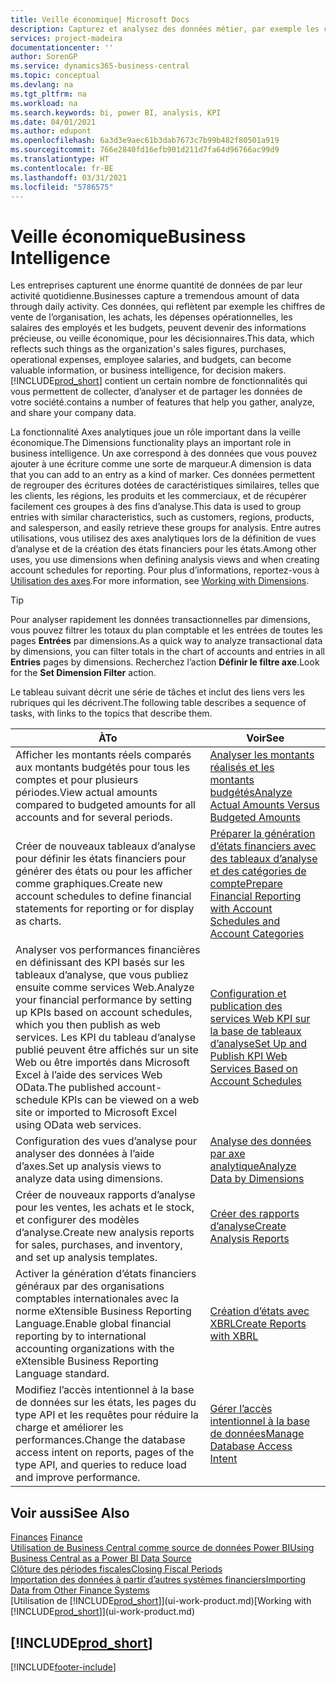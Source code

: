 ```yaml
---
title: Veille économique| Microsoft Docs
description: Capturez et analysez des données métier, par exemple les chiffres de vente de l’organisation, les achats, les dépenses opérationnelles, les salaires des employés et les budgets, peuvent être des informations précieuses, pour la veille économique ou pour les décisionnaires.
services: project-madeira
documentationcenter: ''
author: SorenGP
ms.service: dynamics365-business-central
ms.topic: conceptual
ms.devlang: na
ms.tgt_pltfrm: na
ms.workload: na
ms.search.keywords: bi, power BI, analysis, KPI
ms.date: 04/01/2021
ms.author: edupont
ms.openlocfilehash: 6a3d3e9aec61b3dab7673c7b99b482f80501a919
ms.sourcegitcommit: 766e2840fd16efb901d211d7fa64d96766ac99d9
ms.translationtype: HT
ms.contentlocale: fr-BE
ms.lasthandoff: 03/31/2021
ms.locfileid: "5786575"
---
```

# <a name="business-intelligence"></a><span data-ttu-id="89486-103">Veille économique</span><span class="sxs-lookup"><span data-stu-id="89486-103">Business Intelligence</span></span>
<span data-ttu-id="89486-104">Les entreprises capturent une énorme quantité de données de par leur activité quotidienne.</span><span class="sxs-lookup"><span data-stu-id="89486-104">Businesses capture a tremendous amount of data through daily activity.</span></span> <span data-ttu-id="89486-105">Ces données, qui reflètent par exemple les chiffres de vente de l’organisation, les achats, les dépenses opérationnelles, les salaires des employés et les budgets, peuvent devenir des informations précieuse, ou veille économique, pour les décisionnaires.</span><span class="sxs-lookup"><span data-stu-id="89486-105">This data, which reflects such things as the organization's sales figures, purchases, operational expenses, employee salaries, and budgets, can become valuable information, or business intelligence, for decision makers.</span></span> [!INCLUDE[prod_short](includes/prod_short.md)] <span data-ttu-id="89486-106">contient un certain nombre de fonctionnalités qui vous permettent de collecter, d’analyser et de partager les données de votre société.</span><span class="sxs-lookup"><span data-stu-id="89486-106">contains a number of features that help you gather, analyze, and share your company data.</span></span>

<span data-ttu-id="89486-107">La fonctionnalité Axes analytiques joue un rôle important dans la veille économique.</span><span class="sxs-lookup"><span data-stu-id="89486-107">The Dimensions functionality plays an important role in business intelligence.</span></span> <span data-ttu-id="89486-108">Un axe correspond à des données que vous pouvez ajouter à une écriture comme une sorte de marqueur.</span><span class="sxs-lookup"><span data-stu-id="89486-108">A dimension is data that you can add to an entry as a kind of marker.</span></span> <span data-ttu-id="89486-109">Ces données permettent de regrouper des écritures dotées de caractéristiques similaires, telles que les clients, les régions, les produits et les commerciaux, et de récupérer facilement ces groupes à des fins d’analyse.</span><span class="sxs-lookup"><span data-stu-id="89486-109">This data is used to group entries with similar characteristics, such as customers, regions, products, and salesperson, and easily retrieve these groups for analysis.</span></span> <span data-ttu-id="89486-110">Entre autres utilisations, vous utilisez des axes analytiques lors de la définition de vues d’analyse et de la création des états financiers pour les états.</span><span class="sxs-lookup"><span data-stu-id="89486-110">Among other uses, you use dimensions  when defining analysis views and when creating account schedules for reporting.</span></span> <span data-ttu-id="89486-111">Pour plus d’informations, reportez-vous à [Utilisation des axes](finance-dimensions.md).</span><span class="sxs-lookup"><span data-stu-id="89486-111">For more information, see [Working with Dimensions](finance-dimensions.md).</span></span>

> [!TIP]
> <span data-ttu-id="89486-112">Pour analyser rapidement les données transactionnelles par dimensions, vous pouvez filtrer les totaux du plan comptable et les entrées de toutes les pages **Entrées** par dimensions.</span><span class="sxs-lookup"><span data-stu-id="89486-112">As a quick way to analyze transactional data by dimensions, you can filter totals in the chart of accounts and entries in all **Entries** pages by dimensions.</span></span> <span data-ttu-id="89486-113">Recherchez l’action **Définir le filtre axe**.</span><span class="sxs-lookup"><span data-stu-id="89486-113">Look for the **Set Dimension Filter** action.</span></span>  

<span data-ttu-id="89486-114">Le tableau suivant décrit une série de tâches et inclut des liens vers les rubriques qui les décrivent.</span><span class="sxs-lookup"><span data-stu-id="89486-114">The following table describes a sequence of tasks, with links to the topics that describe them.</span></span>  

| <span data-ttu-id="89486-115">À</span><span class="sxs-lookup"><span data-stu-id="89486-115">To</span></span> | <span data-ttu-id="89486-116">Voir</span><span class="sxs-lookup"><span data-stu-id="89486-116">See</span></span> |
| --- | --- |
|<span data-ttu-id="89486-117">Afficher les montants réels comparés aux montants budgétés pour tous les comptes et pour plusieurs périodes.</span><span class="sxs-lookup"><span data-stu-id="89486-117">View actual amounts compared to budgeted amounts for all accounts and for several periods.</span></span>|[<span data-ttu-id="89486-118">Analyser les montants réalisés et les montants budgétés</span><span class="sxs-lookup"><span data-stu-id="89486-118">Analyze Actual Amounts Versus Budgeted Amounts</span></span>](bi-how-analyze-actual-versus-budget.md)|
|<span data-ttu-id="89486-119">Créer de nouveaux tableaux d’analyse pour définir les états financiers pour générer des états ou pour les afficher comme graphiques.</span><span class="sxs-lookup"><span data-stu-id="89486-119">Create new account schedules to define financial statements for reporting or for display as charts.</span></span>|[<span data-ttu-id="89486-120">Préparer la génération d’états financiers avec des tableaux d’analyse et des catégories de compte</span><span class="sxs-lookup"><span data-stu-id="89486-120">Prepare Financial Reporting with Account Schedules and Account Categories</span></span>](bi-how-work-account-schedule.md)|
|<span data-ttu-id="89486-121">Analyser vos performances financières en définissant des KPI basés sur les tableaux d’analyse, que vous publiez ensuite comme services Web.</span><span class="sxs-lookup"><span data-stu-id="89486-121">Analyze your financial performance by setting up KPIs based on account schedules, which you then publish as web services.</span></span> <span data-ttu-id="89486-122">Les KPI du tableau d’analyse publié peuvent être affichés sur un site Web ou être importés dans Microsoft Excel à l’aide des services Web OData.</span><span class="sxs-lookup"><span data-stu-id="89486-122">The published account-schedule KPIs can be viewed on a web site or imported to Microsoft Excel using OData web services.</span></span>|[<span data-ttu-id="89486-123">Configuration et publication des services Web KPI sur la base de tableaux d’analyse</span><span class="sxs-lookup"><span data-stu-id="89486-123">Set Up and Publish KPI Web Services Based on Account Schedules</span></span>](bi-how-to-set-up-and-publish-kpi-web-services-based-on-account-schedules.md)|
|<span data-ttu-id="89486-124">Configuration des vues d’analyse pour analyser des données à l’aide d’axes.</span><span class="sxs-lookup"><span data-stu-id="89486-124">Set up analysis views to analyze data using dimensions.</span></span>|[<span data-ttu-id="89486-125">Analyse des données par axe analytique</span><span class="sxs-lookup"><span data-stu-id="89486-125">Analyze Data by Dimensions</span></span>](bi-how-analyze-data-dimension.md)|
|<span data-ttu-id="89486-126">Créer de nouveaux rapports d’analyse pour les ventes, les achats et le stock, et configurer des modèles d’analyse.</span><span class="sxs-lookup"><span data-stu-id="89486-126">Create new analysis reports for sales, purchases, and inventory, and set up analysis templates.</span></span>|[<span data-ttu-id="89486-127">Créer des rapports d’analyse</span><span class="sxs-lookup"><span data-stu-id="89486-127">Create Analysis Reports</span></span>](bi-how-create-analysis-views-reports.md)|
|<span data-ttu-id="89486-128">Activer la génération d’états financiers généraux par des organisations comptables internationales avec la norme eXtensible Business Reporting Language.</span><span class="sxs-lookup"><span data-stu-id="89486-128">Enable global financial reporting by to international accounting organizations with the eXtensible Business Reporting Language standard.</span></span>|[<span data-ttu-id="89486-129">Création d’états avec XBRL</span><span class="sxs-lookup"><span data-stu-id="89486-129">Create Reports with XBRL</span></span>](bi-create-reports-with-xbrl.md)|
|<span data-ttu-id="89486-130">Modifiez l’accès intentionnel à la base de données sur les états, les pages du type API et les requêtes pour réduire la charge et améliorer les performances.</span><span class="sxs-lookup"><span data-stu-id="89486-130">Change the database access intent on reports, pages of the type API, and queries to reduce load and improve performance.</span></span>|[<span data-ttu-id="89486-131">Gérer l’accès intentionnel à la base de données</span><span class="sxs-lookup"><span data-stu-id="89486-131">Manage Database Access Intent</span></span>](admin-data-access-intent.md)|

## <a name="see-also"></a><span data-ttu-id="89486-132">Voir aussi</span><span class="sxs-lookup"><span data-stu-id="89486-132">See Also</span></span>
<span data-ttu-id="89486-133">[Finances](finance.md)  </span><span class="sxs-lookup"><span data-stu-id="89486-133">[Finance](finance.md)  </span></span>  
[<span data-ttu-id="89486-134">Utilisation de Business Central comme source de données Power BI</span><span class="sxs-lookup"><span data-stu-id="89486-134">Using Business Central as a Power BI Data Source</span></span>](across-how-use-financials-data-source-powerbi.md)  
[<span data-ttu-id="89486-135">Clôture des périodes fiscales</span><span class="sxs-lookup"><span data-stu-id="89486-135">Closing Fiscal Periods</span></span>](year-close-years-periods.md)  
[<span data-ttu-id="89486-136">Importation des données à partir d’autres systèmes financiers</span><span class="sxs-lookup"><span data-stu-id="89486-136">Importing Data from Other Finance Systems</span></span>](across-import-data-configuration-packages.md)  
<span data-ttu-id="89486-137">[Utilisation de [!INCLUDE[prod_short](includes/prod_short.md)]](ui-work-product.md)</span><span class="sxs-lookup"><span data-stu-id="89486-137">[Working with [!INCLUDE[prod_short](includes/prod_short.md)]](ui-work-product.md)</span></span>

## [!INCLUDE[prod_short](includes/free_trial_md.md)]  


[!INCLUDE[footer-include](includes/footer-banner.md)]